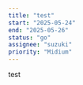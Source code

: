 ```yaml
---
title: "test"
start: "2025-05-24"
end: "2025-05-26"
status: "go"
assignee: "suzuki"
priority: "Midium"
---
```


test
